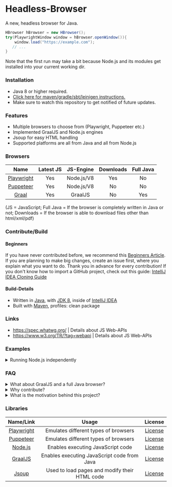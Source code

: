 # Headless-Browser

A new, headless browser for Java.

```java
HBrowser hBrowser = new HBrowser();
try(PlaywrightWindow window = hBrowser.openWindow()){
    window.load("https://example.com");
   // ...   
}
```
Note that the first run may take a bit because Node.js and its modules get installed into your current working dir.

### Installation

- Java 8 or higher required.
- [Click here for maven/gradle/sbt/leinigen instructions.](https://jitpack.io/#Osiris-Team/Headless-Browser)
- Make sure to watch this repository to get notified of future updates.

### Features
 - Multiple browsers to choose from (Playwright, Puppeteer etc.)
 - Implemented GraalJS and Node.js engines
 - Jsoup for easy HTML handling
 - Supported platforms are all from Java and all from Node.js

### Browsers

| Name | Latest JS | JS-Engine | Downloads | Full Java
| :-----: | :-----: | :-----: | :-----: | :-----: |
| [Playwright](https://github.com/microsoft/playwright) | Yes | Node.js/V8 | Yes | No |
| [Puppeteer](https://github.com/puppeteer/puppeteer) | Yes | Node.js/V8 | No | No |
| [Graal](https://github.com/oracle/graaljs) | Yes | GraalJS | No | Yes |

(JS = JavaScript; Full Java = If the browser is completely written in Java or not; Downloads = If the browser is able to download files other than html/xml/pdf)

### Contribute/Build

#### Beginners

If you have never contributed before, we recommend
this [Beginners Article](https://www.jetbrains.com/help/idea/contribute-to-projects.html). If you are planning to make
big changes, create an issue first, where you explain what you want to do. Thank you in advance for every contribution!
If you don't know how to import a GitHub project, check out this
guide: [IntelliJ IDEA Cloning Guide](https://blog.jetbrains.com/idea/2020/10/clone-a-project-from-github/)

#### Build-Details

- Written in [Java](https://java.com/),
  with [JDK 8](https://www.oracle.com/java/technologies/javase/javase-jdk8-downloads.html), inside
  of [IntelliJ IDEA](https://www.jetbrains.com/idea/)
- Built with [Maven](https://maven.apache.org/), profiles: clean package

### Links

- https://spec.whatwg.org/ | Details about JS Web-APIs
- https://www.w3.org/TR/?tag=webapi | Details about JS Web-APIs

### Examples
<details>
<summary>Running Node.js independently</summary>
<pre lang="java">
// Installs Node.js into current working directory if needed
NodeContext ctx = new NodeContext(); // Use another constructor for customization
try{
  // Easily install/update needed modules
  ctx.npmInstall("name of node module");

  // To be able to see the JavaScript code results.
  // Otherwise you can also init NodeContext with debugOutput=System.out to achieve this.
  ctx.onPrintLine(line -> System.out.println(line);
  ctx.executeJavaScript("console.log('hello world!');");

  // You can return JavaScript results too.
  // Note that you must have a result variable in the provided JS Code for this to work!
  String result = ctx.executeJavaScriptAndGetResult("var result = 'my JavaScript result!';");
} catch(Exception e){
  e.printStacktrace();
}
</pre>
</details>

### FAQ
<details>
<summary>What about GraalJS and a full Java browser?</summary>
Creating a new browser completely in Java is ongoing work (with GraalJs).
Since this is something that looks like it could take year, I
implemented the Node.js engine to be completely usable in Java and some 
'Browser Drivers' like Puppeteer and Playwright, which run on Node.js,
to have something usable right now.
Read more about this in "Why contribute?".
</details>
<details>
<summary>Why contribute?</summary>
I worked with multiple different browsers like JCEF, Selenium, JWebdriver, HtmlUnit and maybe some more I don't remember
now, but all have one thing in common. They have some kind of caveat.

That's why I started this project. To create a new browser, not dependent on Chromium or Waterfox etc., written in Java,
compatible with all operating systems that can run Java. We use Jsoup to handle HTML and the GraalJS engine to handle
JavaScript.

Now you may ask: Why do you need my help? Our problem is that most of the JavaScript code out there uses so
called Web-APIs: https://developer.mozilla.org/en-US/docs/Web/API
, which get shipped with each browser. We will need to implement those APIs by ourselfs.

There are a lot of Web-APIs available, so we need some motivated people to implement them. If you want to help, thank
you <b>very</b> much, already in
advance! Here is a list of already implemented APIs and how to implement one: /how-to-implement-a-js-web-api.md
If you are working on an implementation open an issue to keep track of who is working on what and avoid duplicate work.
</details>
<details>
<summary>What is the motivation behind this project?</summary>
There are only Java browsers available that you have to buy, or they are free but come with some caveat.
Thats why this project exists.
We want to provide the latest and best technologies regarding headless browsers and make them available to Java applications.
</details>

### Libraries

| Name/Link | Usage | License |
| :-----: | :-----: | :-----: |
| [Playwright](https://github.com/microsoft/playwright) | Emulates different types of browsers | [License](https://github.com/microsoft/playwright/blob/master/LICENSE) |
| [Puppeteer](https://github.com/puppeteer/puppeteer) | Emulates different types of browsers  | [License](https://github.com/puppeteer/puppeteer/blob/main/LICENSE) |
| [Node.js](https://github.com/nodejs/node) | Enables executing JavaScript code | [License](https://github.com/nodejs/node/blob/master/LICENSE) |
| [GraalJS](https://github.com/oracle/graaljs) | Enables executing JavaScript code from Java | [License](https://github.com/oracle/graaljs/blob/master/LICENSE) |
| [Jsoup](https://github.com/jhy/jsoup)      | Used to load pages and modify their HTML code      |   [License](https://github.com/jhy/jsoup/blob/master/LICENSE) |
